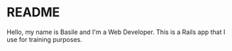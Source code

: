 # README

Hello, my name is Basile and I'm a Web Developer.
This is a Rails app that I use for training purposes.
